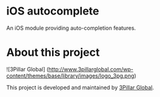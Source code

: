 # iOS autocomplete
An iOS module providing auto-completion features.

# About this project
![3Pillar Global] (http://www.3pillarglobal.com/wp-content/themes/base/library/images/logo_3pg.png)

This project is developed and maintained by [3Pillar Global](http://www.3pillarglobal.com/).


